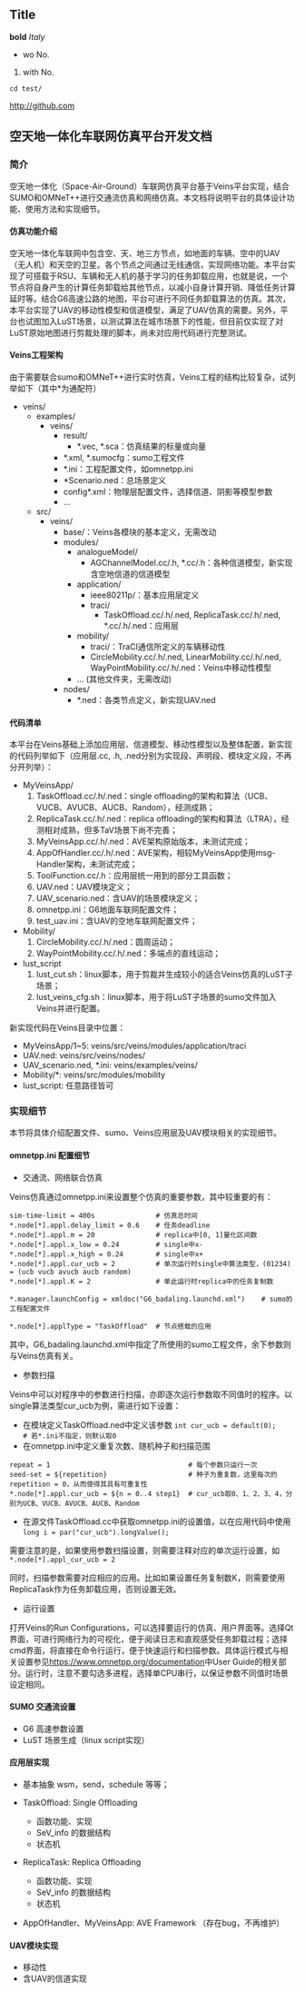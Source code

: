 ## Title
**bold** *Italy*
* wo No.
1. with No.

``` cd test/ ```

<http://github.com>

## 空天地一体化车联网仿真平台开发文档

### 简介
空天地一体化（Space-Air-Ground）车联网仿真平台基于Veins平台实现，结合SUMO和OMNeT++进行交通流仿真和网络仿真。本文档将说明平台的具体设计功能、使用方法和实现细节。

#### 仿真功能介绍
空天地一体化车联网中包含空、天、地三方节点，如地面的车辆、空中的UAV（无人机）和天空的卫星。各个节点之间通过无线通信，实现网络功能。本平台实现了可搭载于RSU、车辆和无人机的基于学习的任务卸载应用，也就是说，一个节点将自身产生的计算任务卸载给其他节点，以减小自身计算开销、降低任务计算延时等。结合G6高速公路的地图，平台可进行不同任务卸载算法的仿真。其次，本平台实现了UAV的移动性模型和信道模型，满足了UAV仿真的需要。另外，平台也试图加入LuST场景，以测试算法在城市场景下的性能，但目前仅实现了对LuST原始地图进行剪裁处理的脚本，尚未对应用代码进行完整测试。

#### Veins工程架构
由于需要联合sumo和OMNeT++进行实时仿真，Veins工程的结构比较复杂，试列举如下（其中\*为通配符）
- veins/
  - examples/
    - veins/
      - result/
        - \*.vec, \*.sca：仿真结果的标量或向量
      - \*.xml, \*.sumocfg：sumo工程文件
      - \*.ini：工程配置文件，如omnetpp.ini
      - \*Scenario.ned：总场景定义
      - config*.xml：物理层配置文件，选择信道、阴影等模型参数
      - ...
  - src/
    - veins/
      - base/：Veins各模块的基本定义，无需改动
      - modules/
        - analogueModel/
          - AGChannelModel.cc/.h, \*.cc/.h：各种信道模型，新实现含空地信道的信道模型
        - application/
          - ieee80211p/：基本应用层定义
          - traci/
            - TaskOffload.cc/.h/.ned, ReplicaTask.cc/.h/.ned, \*.cc/.h/.ned：应用层
        - mobility/
          - traci/：TraCI通信所定义的车辆移动性
          - CircleMobility.cc/.h/.ned, LinearMobility.cc/.h/.ned, WayPointMobility.cc/.h/.ned：Veins中移动性模型
        - ... (其他文件夹，无需改动)
      - nodes/
        - \*.ned：各类节点定义，新实现UAV.ned
        

#### 代码清单
本平台在Veins基础上添加应用层、信道模型、移动性模型以及整体配置，新实现的代码列举如下（应用层.cc, .h, .ned分别为实现段、声明段、模块定义段，不再分开列举）：
* MyVeinsApp/
  1. TaskOffload.cc/.h/.ned：single offloading的架构和算法（UCB、VUCB、AVUCB、AUCB、Random），经测成熟；
  2. ReplicaTask.cc/.h/.ned：replica offloading的架构和算法（LTRA），经测相对成熟，但多TaV场景下尚不完善；
  3. MyVeinsApp.cc/.h/.ned：AVE架构原始版本，未测试完成；
  4. AppOfHandler.cc/.h/.ned：AVE架构，相较MyVeinsApp使用msg-Handler架构，未测试完成；
  5. ToolFunction.cc/.h：应用层统一用到的部分工具函数；
  6. UAV.ned：UAV模块定义；
  7. UAV_scenario.ned：含UAV的场景模块定义；
  8. omnetpp.ini：G6地面车联网配置文件；
  9. test_uav.ini：含UAV的空地车联网配置文件；
* Mobility/
  1. CircleMobility.cc/.h/.ned：圆周运动；
  2. WayPointMobility.cc/.h/.ned：多端点的直线运动；
* lust_script
  1. lust_cut.sh：linux脚本，用于剪裁并生成较小的适合Veins仿真的LuST子场景；
  2. lust_veins_cfg.sh：linux脚本，用于将LuST子场景的sumo文件加入Veins并进行配置。

新实现代码在Veins目录中位置：
  * MyVeinsApp/1~5: veins/src/veins/modules/application/traci
  * UAV.ned: veins/src/veins/nodes/
  * UAV_scenario.ned, \*.ini: veins/examples/veins/
  * Mobility/\*: veins/src/modules/mobility
  * lust_script: 任意路径皆可
  
### 实现细节
本节将具体介绍配置文件、sumo、Veins应用层及UAV模块相关的实现细节。

#### omnetpp.ini 配置细节

* 交通流、网络联合仿真

Veins仿真通过omnetpp.ini来设置整个仿真的重要参数，其中较重要的有：
```
sim-time-limit = 400s               # 仿真总时间
*.node[*].appl.delay_limit = 0.6    # 任务deadline
*.node[*].appl.m = 20               # replica中[0, 1]量化区间数
*.node[*].appl.x_low = 0.24         # single中x-
*.node[*].appl.x_high = 0.24        # single中x+
*.node[*].appl.cur_ucb = 2          # 单次运行时single中算法类型，(01234) = (ucb vucb avucb aucb random)
*.node[*].appl.K = 2                # 单此运行时replica中的任务复制数

*.manager.launchConfig = xmldoc("G6_badaling.launchd.xml")    # sumo的工程配置文件

*.node[*].applType = "TaskOffload"  # 节点搭载的应用
```
其中，G6_badaling.launchd.xml中指定了所使用的sumo工程文件，余下参数则与Veins仿真有关。

* 参数扫描

Veins中可以对程序中的参数进行扫描，亦即逐次运行参数取不同值时的程序。以single算法类型cur_ucb为例，需进行如下设置：
  * 在模块定义TaskOffload.ned中定义该参数
  ```int cur_ucb = default(0);    # 若*.ini不指定，则默认取0```
  * 在omnetpp.ini中定义重复次数、随机种子和扫描范围
  ```
  repeat = 1                                  # 每个参数只运行一次
  seed-set = ${repetition}                    # 种子为重复数，这里每次的 repetition = 0，从而使得其具有可重复性
  *.node[*].appl.cur_ucb = ${n = 0..4 step1}  # cur_ucb取0、1、2、3、4，分别为UCB、VUCB、AVUCB、AUCB、Random
  ```
  * 在源文件TaskOffload.cc中获取omnetpp.ini的设置值，以在应用代码中使用
  ```long i = par("cur_ucb").longValue();```

需要注意的是，如果使用参数扫描设置，则需要注释对应的单次运行设置，如
```*.node[*].appl_cur_ucb = 2```

同时，扫描参数需要对应相应的应用。比如如果设置任务复制数K，则需要使用ReplicaTask作为任务卸载应用，否则设置无效。

* 运行设置

打开Veins的Run Configurations，可以选择要运行的仿真、用户界面等。选择Qt界面，可进行网络行为的可视化，便于阅读日志和直观感受任务卸载过程；选择cmd界面，将直接在命令行运行，便于快速运行和扫描参数。具体运行模式与相关设置参见<https://www.omnetpp.org/documentation>中User Guide的相关部分。运行时，注意不要勾选多进程，选择单CPU串行，以保证参数不同值时场景设定相同。

#### SUMO 交通流设置
* G6 高速参数设置
* LuST 场景生成（linux script实现）

#### 应用层实现
* 基本抽象
  wsm，send，schedule 等等；
* TaskOffload: Single Offloading 
  * 函数功能、实现
  * SeV_info 的数据结构
  * 状态机
 
* ReplicaTask: Replica Offloading
  * 函数功能、实现
  * SeV_info 的数据结构
  * 状态机

* AppOfHandler、MyVeinsApp: AVE Framework
（存在bug，不再维护）

#### UAV模块实现
* 移动性
* 含UAV的信道实现
